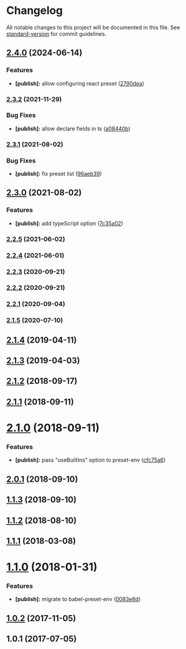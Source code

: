 # Changelog

All notable changes to this project will be documented in this file. See [standard-version](https://github.com/conventional-changelog/standard-version) for commit guidelines.

## [2.4.0](https://github.com/JetBrains/babel-preset/compare/v2.3.2...v2.4.0) (2024-06-14)


### Features

* **[publish]:** allow configuring react preset ([2790dea](https://github.com/JetBrains/babel-preset/commit/2790dea012d512af1146bbc40d1183728692abc2))

### [2.3.2](https://github.com/JetBrains/babel-preset/compare/v2.3.1...v2.3.2) (2021-11-29)


### Bug Fixes

* **[publish]:** allow declare fields in ts ([a08440b](https://github.com/JetBrains/babel-preset/commit/a08440b8bd16b14779a7c2bf6358c067060c7e08))

### [2.3.1](https://github.com/JetBrains/babel-preset/compare/v2.3.0...v2.3.1) (2021-08-02)


### Bug Fixes

* **[publish]:** fix preset list ([96aeb39](https://github.com/JetBrains/babel-preset/commit/96aeb39f438bbc8708177750787899d141b38708))

## [2.3.0](https://github.com/JetBrains/babel-preset/compare/v2.2.5...v2.3.0) (2021-08-02)


### Features

* **[publish]:** add typeScript option ([7c35a02](https://github.com/JetBrains/babel-preset/commit/7c35a027007a9f68a0ef8d1ace41ecb997dbc1e6))

### [2.2.5](https://github.com/JetBrains/babel-preset/compare/v2.2.4...v2.2.5) (2021-06-02)

### [2.2.4](https://github.com/JetBrains/babel-preset/compare/v2.2.3...v2.2.4) (2021-06-01)

### [2.2.3](https://github.com/JetBrains/babel-preset/compare/v2.2.2...v2.2.3) (2020-09-21)

### [2.2.2](https://github.com/JetBrains/babel-preset/compare/v2.2.1...v2.2.2) (2020-09-21)

### [2.2.1](https://github.com/JetBrains/babel-preset/compare/v2.1.5...v2.2.1) (2020-09-04)

### [2.1.5](https://github.com/JetBrains/babel-preset/compare/v2.1.4...v2.1.5) (2020-07-10)

## [2.1.4](https://github.com/JetBrains/babel-preset/compare/v2.1.3...v2.1.4) (2019-04-11)



## [2.1.3](https://github.com/JetBrains/babel-preset/compare/v2.1.2...v2.1.3) (2019-04-03)



<a name="2.1.2"></a>
## [2.1.2](https://github.com/JetBrains/babel-preset/compare/v2.1.1...v2.1.2) (2018-09-17)



<a name="2.1.1"></a>
## [2.1.1](https://github.com/JetBrains/babel-preset/compare/v2.1.0...v2.1.1) (2018-09-11)



<a name="2.1.0"></a>
# [2.1.0](https://github.com/JetBrains/babel-preset/compare/v2.0.1...v2.1.0) (2018-09-11)


### Features

* **[publish]:** pass "useBuiltIns" option to preset-env ([cfc75a6](https://github.com/JetBrains/babel-preset/commit/cfc75a6))



<a name="2.0.1"></a>
## [2.0.1](https://github.com/JetBrains/babel-preset/compare/v1.1.3...v2.0.1) (2018-09-10)



<a name="1.1.3"></a>
## [1.1.3](https://github.com/JetBrains/babel-preset/compare/v1.1.2...v1.1.3) (2018-09-10)



<a name="1.1.2"></a>
## [1.1.2](https://github.com/JetBrains/babel-preset/compare/v1.1.1...v1.1.2) (2018-08-10)



<a name="1.1.1"></a>
## [1.1.1](https://github.com/JetBrains/babel-preset/compare/v1.1.0...v1.1.1) (2018-03-08)



<a name="1.1.0"></a>
# [1.1.0](https://github.com/JetBrains/babel-preset/compare/v1.0.2...v1.1.0) (2018-01-31)


### Features

* **[publish]:** migrate to babel-preset-env ([0083e8d](https://github.com/JetBrains/babel-preset/commit/0083e8d))



<a name="1.0.2"></a>
## [1.0.2](https://github.com/JetBrains/babel-preset/compare/v1.0.1...v1.0.2) (2017-11-05)



<a name="1.0.1"></a>
## 1.0.1 (2017-07-05)
